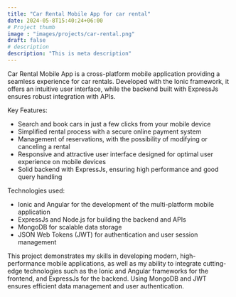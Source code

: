 ```yaml
---
title: "Car Rental Mobile App for car rental"
date: 2024-05-8T15:40:24+06:00
# Project thumb
image : "images/projects/car-rental.png"
draft: false
# description
description: "This is meta description"
---
```


Car Rental Mobile App is a cross-platform mobile application providing a seamless experience for car rentals. Developed with the Ionic framework, it offers an intuitive user interface, while the backend built with ExpressJs ensures robust integration with APIs.

Key Features:

- Search and book cars in just a few clicks from your mobile device
- Simplified rental process with a secure online payment system
- Management of reservations, with the possibility of modifying or canceling a rental
- Responsive and attractive user interface designed for optimal user experience on mobile devices
- Solid backend with ExpressJs, ensuring high performance and good query handling

Technologies used:

- Ionic and Angular for the development of the multi-platform mobile application
- ExpressJs and Node.js for building the backend and APIs
- MongoDB for scalable data storage
- JSON Web Tokens (JWT) for authentication and user session management

This project demonstrates my skills in developing modern, high-performance mobile applications, as well as my ability to integrate cutting-edge technologies such as the Ionic and Angular frameworks for the frontend, and ExpressJs for the backend. Using MongoDB and JWT ensures efficient data management and user authentication.